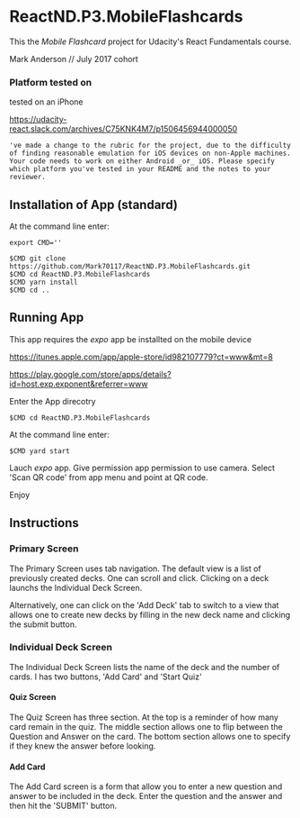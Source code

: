 # ReactND.P3.MobileFlashcards

This the _Mobile Flashcard_ project for Udacity's React Fundamentals course.

Mark Anderson // July 2017 cohort
### Platform tested on

tested on an iPhone

https://udacity-react.slack.com/archives/C75KNK4M7/p1506456944000050

```'ve made a change to the rubric for the project, due to the difficulty of finding reasonable emulation for iOS devices on non-Apple machines. Your code needs to work on either Android _or_ iOS. Please specify which platform you've tested in your README and the notes to your reviewer.```

## Installation of App (standard)

At the command line enter:
```
export CMD=''

$CMD git clone https://github.com/Mark70117/ReactND.P3.MobileFlashcards.git
$CMD cd ReactND.P3.MobileFlashcards
$CMD yarn install
$CMD cd ..
```


## Running App
This app requires the _expo_ app be installted on the mobile device

https://itunes.apple.com/app/apple-store/id982107779?ct=www&mt=8

https://play.google.com/store/apps/details?id=host.exp.exponent&referrer=www

Enter the App direcotry
```
$CMD cd ReactND.P3.MobileFlashcards
```

At the command line enter:
```
$CMD yard start
```

Lauch _expo_ app.  Give permission app permission to use camera.  Select 'Scan QR code' from app menu and point at QR code.

Enjoy


## Instructions

### Primary Screen

The Primary Screen uses tab navigation.  The default view is a list of previously created decks.  One can scroll and click.
Clicking on a deck launchs the Individual Deck Screen.

Alternatively, one can click on the 'Add Deck' tab to switch to a view that allows one to create new decks by filling in the 
new deck name and clicking the submit button.

### Individual Deck Screen

The Individual Deck Screen lists the name of the deck and the number of cards.  I has two buttons, 'Add Card' and 'Start Quiz'


#### Quiz Screen

The Quiz Screen has three section.  At the top is a reminder of how many card remain in the quiz.  The middle section allows one to
flip between the Question and Answer on the card.  The bottom section allows one to specify if they knew the answer before looking.

#### Add Card

The Add Card screen is a form that allow you to enter a new question and answer to be included in the deck.  Enter the question and
the answer and then hit the 'SUBMIT' button.